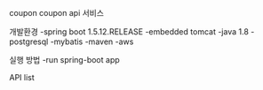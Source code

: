   
coupon
coupon api 서비스

개발환경 
-spring boot 1.5.12.RELEASE 
-embedded tomcat 
-java 1.8 
-postgresql 
-mybatis 
-maven 
-aws

실행 방법 -run spring-boot app

API list

